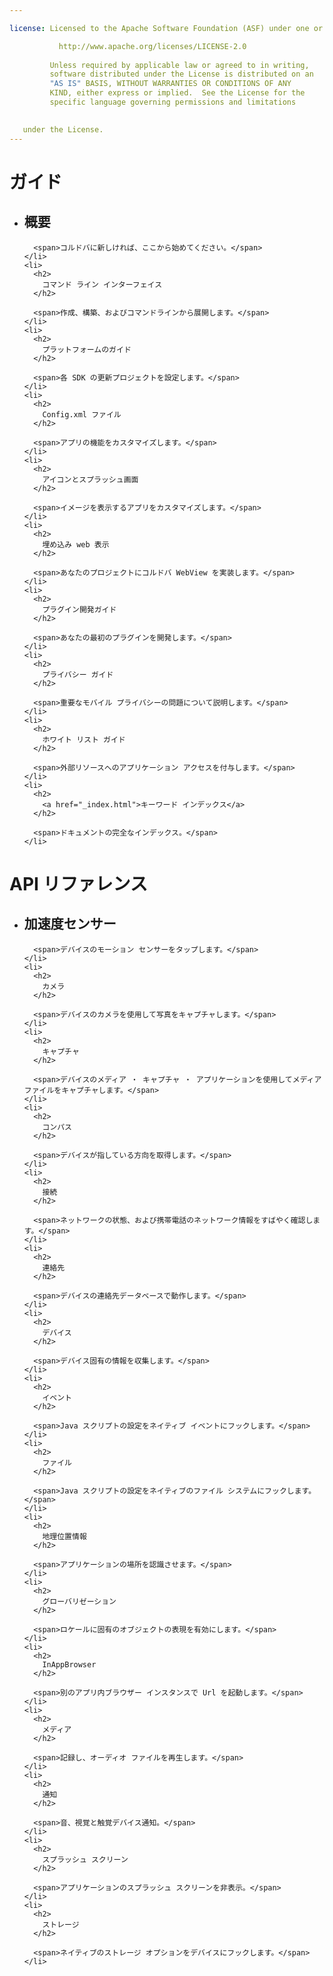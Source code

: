 ```yaml
---

license: Licensed to the Apache Software Foundation (ASF) under one or more contributor license agreements. See the NOTICE file distributed with this work for additional information regarding copyright ownership. The ASF licenses this file to you under the Apache License, Version 2.0 (the "License"); you may not use this file except in compliance with the License. You may obtain a copy of the License at

           http://www.apache.org/licenses/LICENSE-2.0
    
         Unless required by applicable law or agreed to in writing,
         software distributed under the License is distributed on an
         "AS IS" BASIS, WITHOUT WARRANTIES OR CONDITIONS OF ANY
         KIND, either express or implied.  See the License for the
         specific language governing permissions and limitations
    

   under the License.
---
```


<div id="home">
  <h1>
    ガイド
  </h1>
  
  <ul>
    <li>
      <h2>
        概要
      </h2>
      
      <span>コルドバに新しければ、ここから始めてください。</span>
    </li>
    <li>
      <h2>
        コマンド ライン インターフェイス
      </h2>
      
      <span>作成、構築、およびコマンドラインから展開します。</span>
    </li>
    <li>
      <h2>
        プラットフォームのガイド
      </h2>
      
      <span>各 SDK の更新プロジェクトを設定します。</span>
    </li>
    <li>
      <h2>
        Config.xml ファイル
      </h2>
      
      <span>アプリの機能をカスタマイズします。</span>
    </li>
    <li>
      <h2>
        アイコンとスプラッシュ画面
      </h2>
      
      <span>イメージを表示するアプリをカスタマイズします。</span>
    </li>
    <li>
      <h2>
        埋め込み web 表示
      </h2>
      
      <span>あなたのプロジェクトにコルドバ WebView を実装します。</span>
    </li>
    <li>
      <h2>
        プラグイン開発ガイド
      </h2>
      
      <span>あなたの最初のプラグインを開発します。</span>
    </li>
    <li>
      <h2>
        プライバシー ガイド
      </h2>
      
      <span>重要なモバイル プライバシーの問題について説明します。</span>
    </li>
    <li>
      <h2>
        ホワイト リスト ガイド
      </h2>
      
      <span>外部リソースへのアプリケーション アクセスを付与します。</span>
    </li>
    <li>
      <h2>
        <a href="_index.html">キーワード インデックス</a>
      </h2>
      
      <span>ドキュメントの完全なインデックス。</span>
    </li>
  </ul>
  
  <h1>
    API リファレンス
  </h1>
  
  <ul>
    <li>
      <h2>
        加速度センサー
      </h2>
      
      <span>デバイスのモーション センサーをタップします。</span>
    </li>
    <li>
      <h2>
        カメラ
      </h2>
      
      <span>デバイスのカメラを使用して写真をキャプチャします。</span>
    </li>
    <li>
      <h2>
        キャプチャ
      </h2>
      
      <span>デバイスのメディア ・ キャプチャ ・ アプリケーションを使用してメディア ファイルをキャプチャします。</span>
    </li>
    <li>
      <h2>
        コンパス
      </h2>
      
      <span>デバイスが指している方向を取得します。</span>
    </li>
    <li>
      <h2>
        接続
      </h2>
      
      <span>ネットワークの状態、および携帯電話のネットワーク情報をすばやく確認します。</span>
    </li>
    <li>
      <h2>
        連絡先
      </h2>
      
      <span>デバイスの連絡先データベースで動作します。</span>
    </li>
    <li>
      <h2>
        デバイス
      </h2>
      
      <span>デバイス固有の情報を収集します。</span>
    </li>
    <li>
      <h2>
        イベント
      </h2>
      
      <span>Java スクリプトの設定をネイティブ イベントにフックします。</span>
    </li>
    <li>
      <h2>
        ファイル
      </h2>
      
      <span>Java スクリプトの設定をネイティブのファイル システムにフックします。</span>
    </li>
    <li>
      <h2>
        地理位置情報
      </h2>
      
      <span>アプリケーションの場所を認識させます。</span>
    </li>
    <li>
      <h2>
        グローバリゼーション
      </h2>
      
      <span>ロケールに固有のオブジェクトの表現を有効にします。</span>
    </li>
    <li>
      <h2>
        InAppBrowser
      </h2>
      
      <span>別のアプリ内ブラウザー インスタンスで Url を起動します。</span>
    </li>
    <li>
      <h2>
        メディア
      </h2>
      
      <span>記録し、オーディオ ファイルを再生します。</span>
    </li>
    <li>
      <h2>
        通知
      </h2>
      
      <span>音、視覚と触覚デバイス通知。</span>
    </li>
    <li>
      <h2>
        スプラッシュ スクリーン
      </h2>
      
      <span>アプリケーションのスプラッシュ スクリーンを非表示。</span>
    </li>
    <li>
      <h2>
        ストレージ
      </h2>
      
      <span>ネイティブのストレージ オプションをデバイスにフックします。</span>
    </li>
  </ul>
</div>